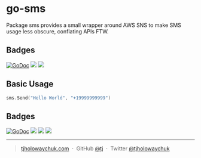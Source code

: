 # go-sms

Package sms provides a small wrapper around AWS SNS to make SMS usage less obscure,
conflating APIs FTW.

## Badges

[![GoDoc](https://godoc.org/github.com/tj/go-ses?status.svg)](https://godoc.org/github.com/tj/go-ses)
![](https://img.shields.io/badge/license-MIT-blue.svg)
![](https://img.shields.io/badge/status-stable-green.svg)

## Basic Usage

```` go
sms.Send("Hello World", "+19999999999")
````

## Badges

[![GoDoc](https://godoc.org/github.com/tj/go-sms?status.svg)](https://godoc.org/github.com/tj/go-sms)
![](https://img.shields.io/badge/license-MIT-blue.svg)
![](https://img.shields.io/badge/status-stable-green.svg)
[![](http://apex.sh/images/badge.svg)](https://apex.sh/ping/)

---

> [tjholowaychuk.com](http://tjholowaychuk.com) &nbsp;&middot;&nbsp;
> GitHub [@tj](https://github.com/tj) &nbsp;&middot;&nbsp;
> Twitter [@tjholowaychuk](https://twitter.com/tjholowaychuk)

